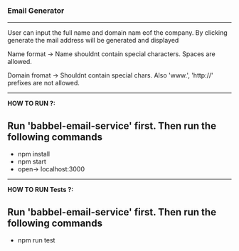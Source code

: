 ### Email Generator 
***
User can input the full name and domain nam eof the company. By clicking generate the mail address will be generated and displayed

Name format -> Name shouldnt contain special characters. Spaces are allowed.


Domain fromat -> Shouldnt contain special chars. Also 'www.', 'http://' prefixes are not allowed.

---
**HOW TO RUN ?:**

Run 'babbel-email-service' first. Then run the following commands
---
+ npm install
+ npm start
+ open-> localhost:3000

---
**HOW TO RUN Tests ?:**

Run 'babbel-email-service' first. Then run the following commands
---
+ npm run test





